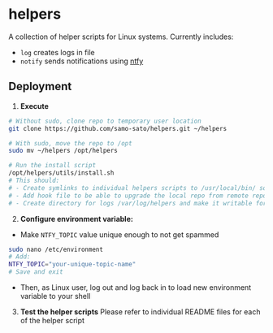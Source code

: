 # helpers
A collection of helper scripts for Linux systems.
Currently includes:
* `log` creates logs in file
* `notify` sends notifications using [ntfy](https://ntfy.sh/)

## Deployment

1. **Execute**

```bash
# Without sudo, clone repo to temporary user location
git clone https://github.com/samo-sato/helpers.git ~/helpers

# With sudo, move the repo to /opt
sudo mv ~/helpers /opt/helpers

# Run the install script
/opt/helpers/utils/install.sh
# This should:
# - Create symlinks to individual helpers scripts to /usr/local/bin/ so the scripts could be run by typing just a script name in the terminal
# - Add hook file to be able to upgrade the local repo from remote repo with regullar OS upgrades
# - Create directory for logs /var/log/helpers and make it writable for users
```

2. **Configure environment variable:**
- Make `NTFY_TOPIC` value unique enough to not get spammed
```bash
sudo nano /etc/environment
# Add:
NTFY_TOPIC="your-unique-topic-name"
# Save and exit
```
- Then, as Linux user, log out and log back in to load new environment variable to your shell

3. **Test the helper scripts**
Please refer to individual README files for each of the helper script
